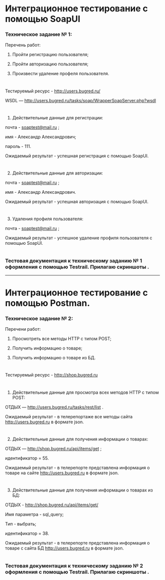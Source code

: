 # Интеграционное тестирование с помощью SoapUI

 ### Техническое задание № 1: 
 
 Перечень работ:
 
1. Пройти регистрацию пользователя;

2. Пройти авторизацию пользователя;

3. Произвести удаление профеля пользователя.
#
Тестируемый ресурс - http://users.bugred.ru/ 

WSDL — http://users.bugred.ru/tasks/soap/WrapperSoapServer.php?wsdl
#
1. Действительные данные для регистрации:

почта - soaptest@mail.ru ;

имя - Александр Александрович;

пароль - 111.

Ожидаемый результат - успешная регистрация с помощью SoapUI.
#
2. Действительные данные для авторизации:

почта - soaptest@mail.ru ;

имя - Александр Александрович.

Ожидаемый результат - успешная авторизация с помощью SoapUI.
#
3. Удаления профиля пользователя:

почта - soaptest@mail.ru ;

Ожидаемый результат - успешное удаление профиля пользователя с помощью SoapUI.
#
### Тестовая документация к техническому заданию № 1 оформления с помощью Testrail. Прилагаю скриншоты .
***

# Интеграционное тестирование с помощью Postman.

### Техническое задание № 2:

Перечени работ:

1. Просмотреть все методы HTTP с типом POST; 

2. Получить информацию о товаре; 

3. Получить информацию о товаре из БД. 
#
Тестируемый ресурс - http://shop.bugred.ru
#
1. Действительные данные для просмотра всех методов HTTP с типом POST:

ОТДЫХ — http://users.bugred.ru/tasks/rest/list .

Ожидаемый результат - в телерепортаже все методы сайта http://users.bugred.ru в формате json.
#
2. Действительные данные для получения информации о товарах:

ОТДЫХ — http://shop.bugred.ru/api/items/get ;

идентификатор = 55.

Ожидаемый результат - в телерепорте представлена информация о товаре на сайте http://users.bugred.ru в формате json.
#
3. Действительные данные для получения информации о товарах из БД:

ОТДЫХ - http://shop.bugred.ru/api/items/get/

Имя параметра - sql_query;

Тип - выбрать;

идентификатор = 38.

Ожидаемый результат - в телерепорте представлена информация о товаре с сайта БД http://users.bugred.ru в формате json.
#
### Тестовая документация к техническому заданию № 2 оформления с помощью Testrail. Прилагаю скриншоты .

